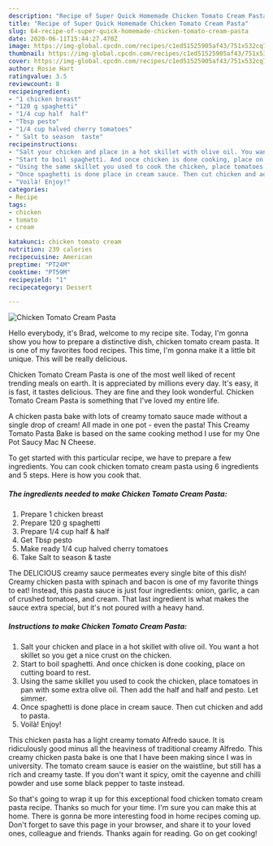 ```yaml
---
description: "Recipe of Super Quick Homemade Chicken Tomato Cream Pasta"
title: "Recipe of Super Quick Homemade Chicken Tomato Cream Pasta"
slug: 64-recipe-of-super-quick-homemade-chicken-tomato-cream-pasta
date: 2020-06-11T15:44:27.470Z
image: https://img-global.cpcdn.com/recipes/c1ed51525905af43/751x532cq70/chicken-tomato-cream-pasta-recipe-main-photo.jpg
thumbnail: https://img-global.cpcdn.com/recipes/c1ed51525905af43/751x532cq70/chicken-tomato-cream-pasta-recipe-main-photo.jpg
cover: https://img-global.cpcdn.com/recipes/c1ed51525905af43/751x532cq70/chicken-tomato-cream-pasta-recipe-main-photo.jpg
author: Rosie Hart
ratingvalue: 3.5
reviewcount: 8
recipeingredient:
- "1 chicken breast"
- "120 g spaghetti"
- "1/4 cup half  half"
- "Tbsp pesto"
- "1/4 cup halved cherry tomatoes"
- " Salt to season  taste"
recipeinstructions:
- "Salt your chicken and place in a hot skillet with olive oil. You want a hot skillet so you get a nice crust on the chicken."
- "Start to boil spaghetti. And once chicken is done cooking, place on cutting board to rest."
- "Using the same skillet you used to cook the chicken, place tomatoes in pan with some extra olive oil. Then add the half and half and pesto. Let simmer."
- "Once spaghetti is done place in cream sauce. Then cut chicken and add to pasta."
- "Voilà! Enjoy!"
categories:
- Recipe
tags:
- chicken
- tomato
- cream

katakunci: chicken tomato cream 
nutrition: 239 calories
recipecuisine: American
preptime: "PT24M"
cooktime: "PT59M"
recipeyield: "1"
recipecategory: Dessert

---
```



![Chicken Tomato Cream Pasta](https://img-global.cpcdn.com/recipes/c1ed51525905af43/751x532cq70/chicken-tomato-cream-pasta-recipe-main-photo.jpg)

Hello everybody, it's Brad, welcome to my recipe site. Today, I'm gonna show you how to prepare a distinctive dish, chicken tomato cream pasta. It is one of my favorites food recipes. This time, I'm gonna make it a little bit unique. This will be really delicious.

Chicken Tomato Cream Pasta is one of the most well liked of recent trending meals on earth. It is appreciated by millions every day. It's easy, it is fast, it tastes delicious. They are fine and they look wonderful. Chicken Tomato Cream Pasta is something that I've loved my entire life.

A chicken pasta bake with lots of creamy tomato sauce made without a single drop of cream! All made in one pot - even the pasta! This Creamy Tomato Pasta Bake is based on the same cooking method I use for my One Pot Saucy Mac N Cheese.


To get started with this particular recipe, we have to prepare a few ingredients. You can cook chicken tomato cream pasta using 6 ingredients and 5 steps. Here is how you cook that.

<!--inarticleads1-->

##### The ingredients needed to make Chicken Tomato Cream Pasta:

1. Prepare 1 chicken breast
1. Prepare 120 g spaghetti
1. Prepare 1/4 cup half &amp; half
1. Get Tbsp pesto
1. Make ready 1/4 cup halved cherry tomatoes
1. Take  Salt to season &amp; taste


The DELICIOUS creamy sauce permeates every single bite of this dish! Creamy chicken pasta with spinach and bacon is one of my favorite things to eat! Instead, this pasta sauce is just four ingredients: onion, garlic, a can of crushed tomatoes, and cream. That last ingredient is what makes the sauce extra special, but it&#39;s not poured with a heavy hand. 

<!--inarticleads2-->

##### Instructions to make Chicken Tomato Cream Pasta:

1. Salt your chicken and place in a hot skillet with olive oil. You want a hot skillet so you get a nice crust on the chicken.
1. Start to boil spaghetti. And once chicken is done cooking, place on cutting board to rest.
1. Using the same skillet you used to cook the chicken, place tomatoes in pan with some extra olive oil. Then add the half and half and pesto. Let simmer.
1. Once spaghetti is done place in cream sauce. Then cut chicken and add to pasta.
1. Voilà! Enjoy!


This chicken pasta has a light creamy tomato Alfredo sauce. It is ridiculously good minus all the heaviness of traditional creamy Alfredo. This creamy chicken pasta bake is one that I have been making since I was in university. The tomato cream sauce is easier on the waistline, but still has a rich and creamy taste. If you don&#39;t want it spicy, omit the cayenne and chilli powder and use some black pepper to taste instead. 

So that's going to wrap it up for this exceptional food chicken tomato cream pasta recipe. Thanks so much for your time. I'm sure you can make this at home. There is gonna be more interesting food in home recipes coming up. Don't forget to save this page in your browser, and share it to your loved ones, colleague and friends. Thanks again for reading. Go on get cooking!
